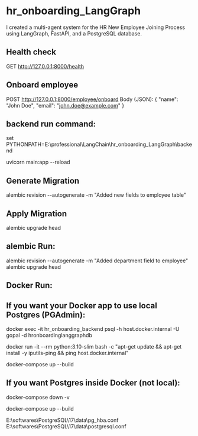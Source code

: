 # hr_onboarding_LangGraph

I created a multi-agent system for the HR New Employee Joining Process using LangGraph, FastAPI, and a PostgreSQL database.

## Health check

GET http://127.0.0.1:8000/health

## Onboard employee

POST http://127.0.0.1:8000/employee/onboard
Body (JSON):
{
"name": "John Doe",
"email": "john.doe@example.com"
}

## backend run command:

set PYTHONPATH=E:\professional\LangChain\hr_onboarding_LangGraph\backend

uvicorn main:app --reload

## Generate Migration

alembic revision --autogenerate -m "Added new fields to employee table"

## Apply Migration

alembic upgrade head

## alembic Run:

alembic revision --autogenerate -m "Added department field to employee"
alembic upgrade head

## Docker Run:

## If you want your Docker app to use local Postgres (PGAdmin):

docker exec -it hr_onboarding_backend psql -h host.docker.internal -U gopal -d hronboardinglanggraphdb

docker run -it --rm python:3.10-slim bash -c "apt-get update && apt-get install -y iputils-ping && ping host.docker.internal"

docker-compose up --build

## If you want Postgres inside Docker (not local):

docker-compose down -v

docker-compose up --build

E:\softwares\PostgreSQL\17\data\pg_hba.conf
E:\softwares\PostgreSQL\17\data\postgresql.conf
